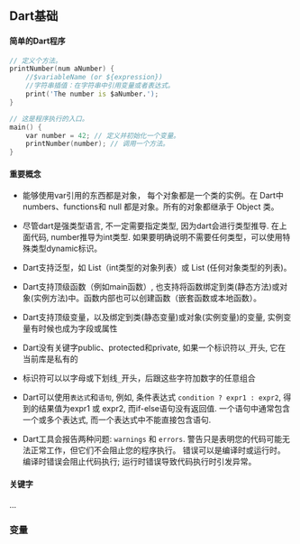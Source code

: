 ## Dart基础

#### 简单的Dart程序

```d
// 定义个方法。
printNumber(num aNumber) {
	//$variableName (or ${expression})
	//字符串插值：在字符串中引用变量或者表达式。
	print('The number is $aNumber.');
}

// 这是程序执行的入口。
main() {
	var number = 42; // 定义并初始化一个变量。
	printNumber(number); // 调用一个方法。
}
```

#### 重要概念

- 能够使用var引用的东西都是对象， 每个对象都是一个类的实例。在 Dart中 numbers、functions和 null 都是对象。所有的对象都继承于 Object 类。

- 尽管dart是强类型语言, 不一定需要指定类型, 因为dart会进行类型推导. 在上面代码, number推导为int类型. 如果要明确说明不需要任何类型，可以使用特殊类型dynamic标识。

- Dart支持泛型，如 List<int>（int类型的对象列表）或 List<dynamic> (任何对象类型的列表)。

- Dart支持顶级函数（例如main函数）, 也支持将函数绑定到类(静态方法)或对象(实例方法)中。函数内部也可以创建函数（嵌套函数或本地函数）。

- Dart支持顶级变量，以及绑定到类(静态变量)或对象(实例变量)的变量, 实例变量有时候也成为字段或属性

- Dart没有关键字public、protected和private, 如果一个标识符以`_`开头, 它在当前库是私有的

- 标识符可以以字母或下划线`_`开头，后跟这些字符加数字的任意组合

- Dart可以使用`表达式`和`语句`, 例如, 条件表达式 `condition ? expr1 : expr2`, 得到的结果值为expr1 或 expr2, 而if-else语句没有返回值. 一个语句中通常包含一个或多个表达式, 而一个表达式中不能直接包含语句.

- Dart工具会报告两种问题: `warnings` 和 `errors`. 警告只是表明您的代码可能无法正常工作，但它们不会阻止您的程序执行。 错误可以是编译时或运行时。 编译时错误会阻止代码执行; 运行时错误导致代码执行时引发异常。


#### 关键字

...

### 变量
